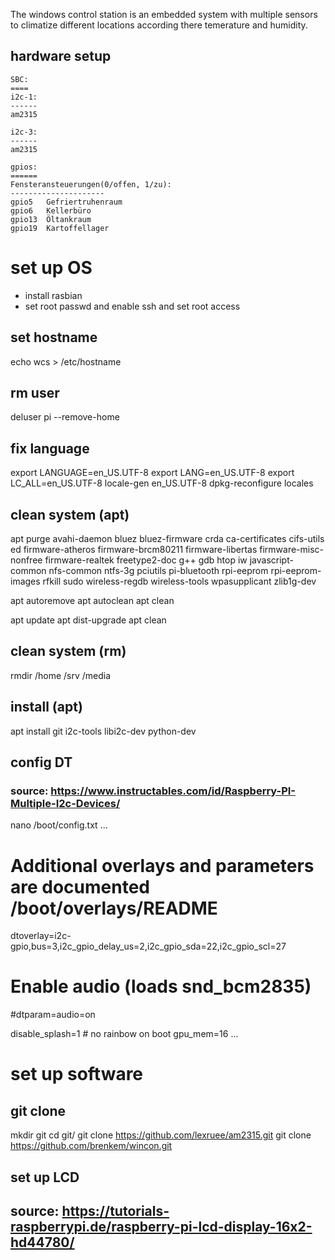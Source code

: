 
The windows control station is an embedded system with multiple sensors
to climatize different locations according there temerature and humidity.


## hardware setup
    SBC:
    ====
    i2c-1:
    ------
    am2315

    i2c-3:
    ------
    am2315

    gpios:
    ======
    Fensteransteuerungen(0/offen, 1/zu):
    ---------------------
    gpio5	Gefriertruhenraum
    gpio6	Kellerbüro
    gpio13	Öltankraum
    gpio19	Kartoffellager




# set up OS
- install rasbian
- set root passwd and enable ssh and set root access

## set hostname
echo wcs > /etc/hostname

## rm user
deluser pi --remove-home

## fix language
export LANGUAGE=en_US.UTF-8
export LANG=en_US.UTF-8
export LC_ALL=en_US.UTF-8
locale-gen en_US.UTF-8
dpkg-reconfigure locales

## clean system (apt)
apt purge avahi-daemon bluez bluez-firmware crda ca-certificates cifs-utils ed firmware-atheros firmware-brcm80211 firmware-libertas firmware-misc-nonfree firmware-realtek freetype2-doc g++ gdb htop iw javascript-common nfs-common ntfs-3g pciutils pi-bluetooth rpi-eeprom rpi-eeprom-images rfkill sudo wireless-regdb wireless-tools wpasupplicant zlib1g-dev

apt autoremove
apt autoclean
apt clean

apt update
apt dist-upgrade
apt clean

## clean system (rm)
rmdir /home /srv /media

## install (apt)
apt install git i2c-tools libi2c-dev python-dev

## config DT
### source: https://www.instructables.com/id/Raspberry-PI-Multiple-I2c-Devices/
nano /boot/config.txt
...
# Additional overlays and parameters are documented /boot/overlays/README
dtoverlay=i2c-gpio,bus=3,i2c_gpio_delay_us=2,i2c_gpio_sda=22,i2c_gpio_scl=27

# Enable audio (loads snd_bcm2835)
#dtparam=audio=on

disable_splash=1 # no rainbow on boot
gpu_mem=16
...


# set up software
## git clone
mkdir git
cd git/
git clone https://github.com/lexruee/am2315.git
git clone https://github.com/brenkem/wincon.git

## set up LCD
## source: https://tutorials-raspberrypi.de/raspberry-pi-lcd-display-16x2-hd44780/
